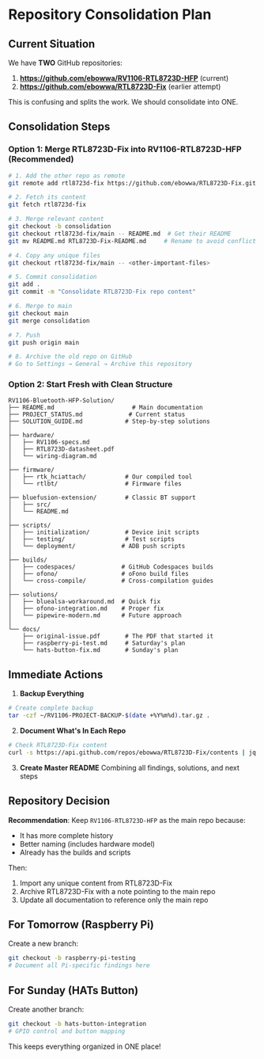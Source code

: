 # Repository Consolidation Plan

## Current Situation

We have **TWO** GitHub repositories:
1. **https://github.com/ebowwa/RV1106-RTL8723D-HFP** (current)
2. **https://github.com/ebowwa/RTL8723D-Fix** (earlier attempt)

This is confusing and splits the work. We should consolidate into ONE.

## Consolidation Steps

### Option 1: Merge RTL8723D-Fix into RV1106-RTL8723D-HFP (Recommended)
```bash
# 1. Add the other repo as remote
git remote add rtl8723d-fix https://github.com/ebowwa/RTL8723D-Fix.git

# 2. Fetch its content
git fetch rtl8723d-fix

# 3. Merge relevant content
git checkout -b consolidation
git checkout rtl8723d-fix/main -- README.md  # Get their README
git mv README.md RTL8723D-Fix-README.md     # Rename to avoid conflict

# 4. Copy any unique files
git checkout rtl8723d-fix/main -- <other-important-files>

# 5. Commit consolidation
git add .
git commit -m "Consolidate RTL8723D-Fix repo content"

# 6. Merge to main
git checkout main
git merge consolidation

# 7. Push
git push origin main

# 8. Archive the old repo on GitHub
# Go to Settings → General → Archive this repository
```

### Option 2: Start Fresh with Clean Structure
```
RV1106-Bluetooth-HFP-Solution/
├── README.md                      # Main documentation
├── PROJECT_STATUS.md             # Current status
├── SOLUTION_GUIDE.md            # Step-by-step solutions
│
├── hardware/
│   ├── RV1106-specs.md
│   ├── RTL8723D-datasheet.pdf
│   └── wiring-diagram.md
│
├── firmware/
│   ├── rtk_hciattach/           # Our compiled tool
│   └── rtlbt/                   # Firmware files
│
├── bluefusion-extension/        # Classic BT support
│   ├── src/
│   └── README.md
│
├── scripts/
│   ├── initialization/          # Device init scripts
│   ├── testing/                 # Test scripts
│   └── deployment/             # ADB push scripts
│
├── builds/
│   ├── codespaces/             # GitHub Codespaces builds
│   ├── ofono/                  # oFono build files
│   └── cross-compile/          # Cross-compilation guides
│
├── solutions/
│   ├── bluealsa-workaround.md  # Quick fix
│   ├── ofono-integration.md    # Proper fix
│   └── pipewire-modern.md      # Future approach
│
└── docs/
    ├── original-issue.pdf       # The PDF that started it
    ├── raspberry-pi-test.md     # Saturday's plan
    └── hats-button-fix.md       # Sunday's plan
```

## Immediate Actions

1. **Backup Everything**
```bash
# Create complete backup
tar -czf ~/RV1106-PROJECT-BACKUP-$(date +%Y%m%d).tar.gz .
```

2. **Document What's In Each Repo**
```bash
# Check RTL8723D-Fix content
curl -s https://api.github.com/repos/ebowwa/RTL8723D-Fix/contents | jq -r '.[].name'
```

3. **Create Master README**
Combining all findings, solutions, and next steps

## Repository Decision

**Recommendation**: Keep `RV1106-RTL8723D-HFP` as the main repo because:
- It has more complete history
- Better naming (includes hardware model)
- Already has the builds and scripts

Then:
1. Import any unique content from RTL8723D-Fix
2. Archive RTL8723D-Fix with a note pointing to the main repo
3. Update all documentation to reference only the main repo

## For Tomorrow (Raspberry Pi)

Create a new branch:
```bash
git checkout -b raspberry-pi-testing
# Document all Pi-specific findings here
```

## For Sunday (HATs Button)

Create another branch:
```bash
git checkout -b hats-button-integration
# GPIO control and button mapping
```

This keeps everything organized in ONE place!